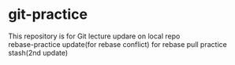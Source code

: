 # git-practice
This repository is for Git lecture
updare on local repo  
rebase-practice update(for rebase conflict)
for rebase pull
practice stash(2nd update)
